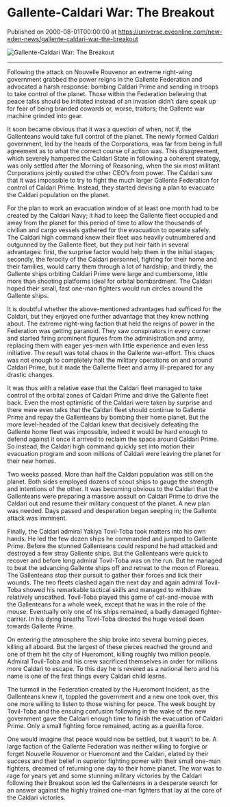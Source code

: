 # Gallente-Caldari War: The Breakout
Published on 2000-08-01T00:00:00 at https://universe.eveonline.com/new-eden-news/gallente-caldari-war-the-breakout

![Gallente-Caldari War: The Breakout](https://web.ccpgamescdn.com/communityassets/img/chronicles/chronicleImage/breakout.jpg)

---



Following the attack on Nouvelle Rouvenor an extreme right-wing government grabbed the power reigns in the Gallente Federation and advocated a harsh response: bombing Caldari Prime and sending in troops to take control of the planet. Those within the Federation believing that peace talks should be initiated instead of an invasion didn’t dare speak up for fear of being branded cowards or, worse, traitors; the Gallente war machine grinded into gear.

It soon became obvious that it was a question of when, not if, the Gallenteans would take full control of the planet. The newly formed Caldari government, led by the heads of the Corporations, was far from being in full agreement as to what the correct course of action was. This disagreement, which severely hampered the Caldari State in following a coherent strategy, was only settled after the Morning of Reasoning, when the six most militant Corporations jointly ousted the other CEO’s from power. The Caldari saw that it was impossible to try to fight the much larger Gallente Federation for control of Caldari Prime. Instead, they started devising a plan to evacuate the Caldari population on the planet.

For the plan to work an evacuation window of at least one month had to be created by the Caldari Navy; it had to keep the Gallente fleet occupied and away from the planet for this period of time to allow the thousands of civilian and cargo vessels gathered for the evacuation to operate safely. The Caldari high command knew their fleet was heavily outnumbered and outgunned by the Gallente fleet, but they put heir faith in several advantages: first, the surprise factor would help them in the initial stages; secondly, the ferocity of the Caldari personnel, fighting for their home and their families, would carry them through a lot of hardship; and thirdly, the Gallente ships orbiting Caldari Prime were large and cumbersome, little more than shooting platforms ideal for orbital bombardment. The Caldari hoped their small, fast one-man fighters would run circles around the Gallente ships.

It is doubtful whether the above-mentioned advantages had sufficed for the Caldari, but they enjoyed one further advantage that they knew nothing about. The extreme right-wing faction that held the reigns of power in the Federation was getting paranoid. They saw conspirators in every corner and started firing prominent figures from the administration and army, replacing them with eager yes-men with little experience and even less initiative. The result was total chaos in the Gallente war-effort. This chaos was not enough to completely halt the military operations on and around Caldari Prime, but it made the Gallente fleet and army ill-prepared for any drastic changes.

It was thus with a relative ease that the Caldari fleet managed to take control of the orbital zones of Caldari Prime and drive the Gallente fleet back. Even the most optimistic of the Caldari were taken by surprise and there were even talks that the Caldari fleet should continue to Gallente Prime and repay the Gallenteans by bombing their home planet. But the more level-headed of the Caldari knew that decisively defeating the Gallente home fleet was impossible, indeed it would be hard enough to defend against it once it arrived to reclaim the space around Caldari Prime. So instead, the Caldari high command quickly set into motion their evacuation program and soon millions of Caldari were leaving the planet for their new homes.

Two weeks passed. More than half the Caldari population was still on the planet. Both sides employed dozens of scout ships to gauge the strength and intentions of the other. It was becoming obvious to the Caldari that the Gallenteans were preparing a massive assault on Caldari Prime to drive the Caldari out and resume their military conquest of the planet. A new plan was needed. Days passed and desperation began seeping in; the Gallente attack was imminent.

Finally, the Caldari admiral Yakiya Tovil-Toba took matters into his own hands. He led the few dozen ships he commanded and jumped to Gallente Prime. Before the stunned Gallenteans could respond he had attacked and destroyed a few stray Gallente ships. But the Gallenteans were quick to recover and before long admiral Tovil-Toba was on the run. But he managed to beat the advancing Gallente ships off and retreat to the moon of Floreau. The Gallenteans stop their pursuit to gather their forces and lick their wounds. The two fleets clashed again the next day and again admiral Tovil-Toba showed his remarkable tactical skills and managed to withdraw relatively unscathed. Tovil-Toba played this game of cat-and-mouse with the Gallenteans for a whole week, except that he was in the role of the mouse. Eventually only one of his ships remained, a badly damaged fighter-carrier. In his dying breaths Tovil-Toba directed the huge vessel down towards Gallente Prime.

On entering the atmosphere the ship broke into several burning pieces, killing all aboard. But the largest of these pieces reached the ground and one of them hit the city of Hueromont, killing roughly two million people. Admiral Tovil-Toba and his crew sacrificed themselves in order for millions more Caldari to escape. To this day he is revered as a national hero and his name is one of the first things every Caldari child learns.

The turmoil in the Federation created by the Hueromont Incident, as the Gallenteans knew it, toppled the government and a new one took over, this one more willing to listen to those wishing for peace. The week bought by Tovil-Toba and the ensuing confusion following in the wake of the new government gave the Caldari enough time to finish the evacuation of Caldari Prime. Only a small fighting force remained, acting as a guerilla force.

One would imagine that peace would now be settled, but it wasn’t to be. A large faction of the Gallente Federation was neither willing to forgive or forget Nouvelle Rouvenor or Hueromont and the Caldari, elated by their success and their belief in superior fighting power with their small one-man fighters, dreamed of returning one day to their home planet. The war was to rage for years yet and some stunning military victories by the Caldari following their Breakout soon led the Gallenteans in a desperate search for an answer against the highly trained one-man fighters that lay at the core of the Caldari victories.
